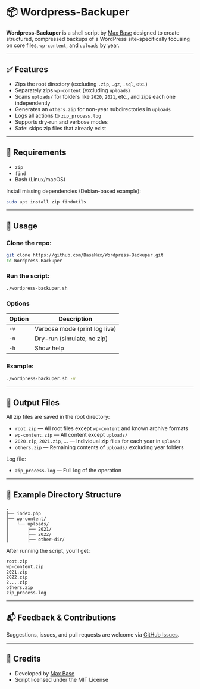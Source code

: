 # 📦 Wordpress-Backuper

**Wordpress-Backuper** is a shell script by [Max Base](https://github.com/BaseMax) designed to create structured, compressed backups of a WordPress site-specifically focusing on core files, `wp-content`, and `uploads` by year.

---

## ✅ Features

- Zips the root directory (excluding `.zip`, `.gz`, `.sql`, etc.)
- Separately zips `wp-content` (excluding `uploads`)
- Scans `uploads/` for folders like `2020`, `2021`, etc., and zips each one independently
- Generates an `others.zip` for non-year subdirectories in `uploads`
- Logs all actions to `zip_process.log`
- Supports dry-run and verbose modes
- Safe: skips zip files that already exist

---

## 🧰 Requirements

- `zip`
- `find`
- Bash (Linux/macOS)

Install missing dependencies (Debian-based example):

```bash
sudo apt install zip findutils
````

---

## 🚀 Usage

### Clone the repo:

```bash
git clone https://github.com/BaseMax/Wordpress-Backuper.git
cd Wordpress-Backuper
```

### Run the script:

```bash
./wordpress-backuper.sh
```

### Options

| Option | Description                   |
| ------ | ----------------------------- |
| `-v`   | Verbose mode (print log live) |
| `-n`   | Dry-run (simulate, no zip)    |
| `-h`   | Show help                     |

### Example:

```bash
./wordpress-backuper.sh -v
```

---

## 📁 Output Files

All zip files are saved in the root directory:

* `root.zip` — All root files except `wp-content` and known archive formats
* `wp-content.zip` — All content except `uploads/`
* `2020.zip`, `2021.zip`, ... — Individual zip files for each year in `uploads`
* `others.zip` — Remaining contents of `uploads/` excluding year folders

Log file:

* `zip_process.log` — Full log of the operation

---

## 🧪 Example Directory Structure

```
.
├── index.php
├── wp-content/
│   └── uploads/
│       ├── 2021/
│       ├── 2022/
│       ├── other-dir/
```

After running the script, you’ll get:

```
root.zip
wp-content.zip
2021.zip
2022.zip
2....zip
others.zip
zip_process.log
```

---

## 📬 Feedback & Contributions

Suggestions, issues, and pull requests are welcome via [GitHub Issues](https://github.com/BaseMax/Wordpress-Backuper/issues).

---

## 🙏 Credits

* Developed by [Max Base](https://github.com/BaseMax)
* Script licensed under the MIT License
